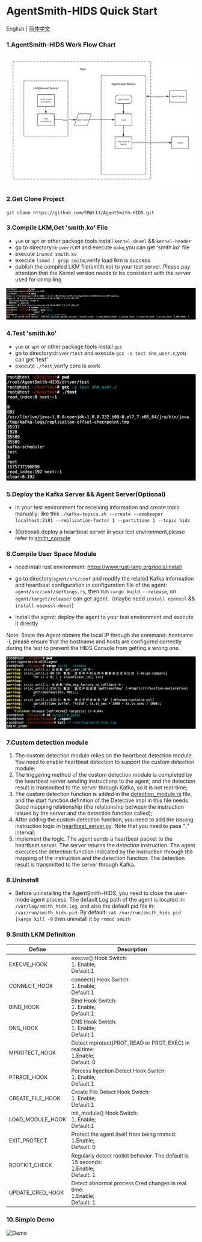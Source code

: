 # AgentSmith-HIDS Quick Start

English | [简体中文](AgentSmith-HIDS-Quick-Start-zh_CN.md)


### 1.AgentSmith-HIDS Work Flow Chart

![simple_flow_chart](simple_flow_chart.png)



### 2.Get Clone Project

`git clone https://github.com/EBWi11/AgentSmith-HIDS.git`



### 3.Compile LKM,Get 'smith.ko' File

* `yum` or `apt` or other package tools install `kernel-devel` && `kernel-header`
* go to directory:`driver/LKM` and execute `make`,you can get 'smith.ko' file
* execute `insmod smith.ko`
* execute `lsmod | grep smitm`,verify load lkm is success
* publish the compiled LKM file(smith.ko) to your test server. Please pay attention that the Kernel version needs to be consistent with the server used for compiling

![quick-start-01](quick-start-01.png)



### 4.Test 'smith.ko'

* `yum` or `apt` or other package tools install `gcc`
* go to directory:`driver/test` and execute `gcc -o test shm_user.c`,you can get 'test'
* execute `./test`,verify core is work

![quick-start-02](quick-start-02.png)



### 5.Deploy the Kafka Server && Agent Server(Optional)

* in your test environment for receiving information and create topic manually:
  like this `./kafka-topics.sh --create --zookeeper localhost:2181 --replication-factor 1 --partitions 1 --topic hids`

* (Optional) deploy a heartbeat server in your test environment,please refer to:[smith_console](https://github.com/EBWi11/AgentSmith-HIDS/tree/master/smith_console)



### 6.Compile User Space Module

* need intall rust environment: https://www.rust-lang.org/tools/install

* go to directory:`agent/src/conf` and modify the related Kafka information and heartbeat configuration in configuration file of the agent: `agent/src/conf/settings.rs`, then run `cargo build --release`, on `agent/target/release/` can get agent.（maybe need `install openssl` && `install openssl-devel`)

* Install the agent: deploy the agent to your test environment and execute it directly

Note: Since the Agent obtains the local IP through the command: hostname -i, please ensure that the hostname and hosts are configured correctly during the test to prevent the HIDS Console from getting a wrong one.

![quick-start-03](quick-start-03.png)



### 7.Custom detection module

1. The custom detection module relies on the heartbeat detection module. You need to enable heartbeat detection to support the custom detection module;
2. The triggering method of the custom detection module is completed by the heartbeat server sending instructions to the agent, and the detection result is transmitted to the server through Kafka, so it is not real-time;
3. The custom detection function is added in the [detection_module.rs](https://github.com/EBWi11/AgentSmith-HIDS/blob/master/agent/src/lib/detection_module.rs) file, and the start function definition of the Detective impl in this file needs Good mapping relationship (the relationship between the instruction issued by the server and the detection function called);
4. After adding the custom detection function, you need to add the issuing instruction logic in [heartbeat_server.py](https://github.com/EBWi11/AgentSmith-HIDS/blob/master/smith_console/heartbeat_server.py). Note that you need to pass ";" interval;
5. Implement the logic. The agent sends a heartbeat packet to the heartbeat server. The server returns the detection instruction. The agent executes the detection function indicated by the instruction through the mapping of the instruction and the detection function. The detection result is transmitted to the server through Kafka.



### 8.Uninstall
* Before uninstalling the AgentSmith-HIDS, you need to close the user-mode agent process. The default Log path of the agent is located in: `/var/log/smith_hids.log`, and also the default pid file in: `/var/run/smith_hids.pid`. By default: `cat /var/run/smith_hids.pid |xargs kill -9` then uninstall it by `rmmod smith`




### 9.Smith LKM Definition

| Define           | Description                                                  |
| ---------------- | ------------------------------------------------------------ |
| EXECVE_HOOK      | execve() Hook Switch:<br />1. Enable;<br />Default:1         |
| CONNECT_HOOK     | connect() Hook Switch:<br />1. Enable;<br />Default:1        |
| BIND_HOOK         | Bind Hook Switch:<br />1. Enable;<br />Default:1              |
| DNS_HOOK         | DNS Hook Switch:<br />1. Enable;<br />Default:1              |
| MPROTECT_HOOK | Detect mprotect(PROT_READ or PROT_EXEC) in real time:<br />1.Enable;<br />Default: 0 |
| PTRACE_HOOK      | Porcess Injection Detect Hook Switch:<br />1. Enable;<br />Default:1 |
| CREATE_FILE_HOOK | Create File Detect Hook Switch:<br />1. Enable;<br />Default:1 |
| LOAD_MODULE_HOOK | init_module() Hook Switch:<br />1. Enable;<br />Default:1    |
| EXIT_PROTECT     | Protect the agent itself from being rmmod:<br />1.Enable;<br />Default: 0 |
| ROOTKIT_CHECK    | Regularly detect rootkit behavior. The default is 15 seconds:<br />1.Enable;<br />Default: 1 |
| UPDATE_CRED_HOOK | Detect abnormal process Cred changes in real time:<br />1.Enable;<br />Default: 1 |

### 10.Simple Demo

![Demo](demo.gif)

